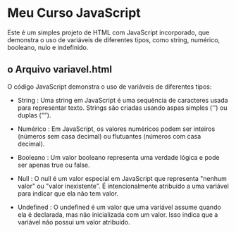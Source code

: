 # Meu Curso JavaScript 

Este é um simples projeto de HTML com JavaScript incorporado, que demonstra o uso de variáveis de diferentes tipos, como string, numérico, booleano, nulo e indefinido.

## o Arquivo variavel.html 

O código JavaScript demonstra o uso de variáveis de diferentes tipos:

* String :
Uma string em JavaScript é uma sequência de caracteres usada para representar texto. Strings são criadas usando aspas simples ('') ou duplas ("").

* Numérico :
Em JavaScript, os valores numéricos podem ser inteiros (números sem casa decimal) ou flutuantes (números com casa decimal).

* Booleano :
Um valor booleano representa uma verdade lógica e pode ser apenas true ou false.

* Null : 
O null é um valor especial em JavaScript que representa "nenhum valor" ou "valor inexistente". É intencionalmente atribuído a uma variável para indicar que ela não tem valor.

* Undefined :
O undefined é um valor que uma variável assume quando ela é declarada, mas não inicializada com um valor. Isso indica que a variável não possui um valor atribuído.

